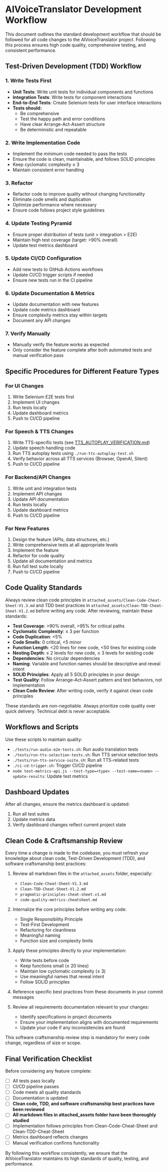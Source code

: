 # AIVoiceTranslator Development Workflow

This document outlines the standard development workflow that should be followed for all code changes to the AIVoiceTranslator project. Following this process ensures high code quality, comprehensive testing, and consistent performance.

## Test-Driven Development (TDD) Workflow

### 1. Write Tests First

- **Unit Tests**: Write unit tests for individual components and functions
- **Integration Tests**: Write tests for component interactions
- **End-to-End Tests**: Create Selenium tests for user interface interactions
- **Tests should:**
  - Be comprehensive
  - Test the happy path and error conditions
  - Have clear Arrange-Act-Assert structure
  - Be deterministic and repeatable

### 2. Write Implementation Code

- Implement the minimum code needed to pass the tests
- Ensure the code is clean, maintainable, and follows SOLID principles
- Keep cyclomatic complexity ≤ 3
- Maintain consistent error handling

### 3. Refactor

- Refactor code to improve quality without changing functionality
- Eliminate code smells and duplication
- Optimize performance where necessary
- Ensure code follows project style guidelines

### 4. Update Testing Pyramid

- Ensure proper distribution of tests (unit > integration > E2E)
- Maintain high test coverage (target: >90% overall)
- Update test metrics dashboard

### 5. Update CI/CD Configuration

- Add new tests to GitHub Actions workflows
- Update CI/CD trigger scripts if needed
- Ensure new tests run in the CI pipeline

### 6. Update Documentation & Metrics

- Update documentation with new features
- Update code metrics dashboard
- Ensure complexity metrics stay within targets
- Document any API changes

### 7. Verify Manually

- Manually verify the feature works as expected
- Only consider the feature complete after both automated tests and manual verification pass

## Specific Procedures for Different Feature Types

### For UI Changes

1. Write Selenium E2E tests first
2. Implement UI changes
3. Run tests locally
4. Update dashboard metrics
5. Push to CI/CD pipeline

### For Speech & TTS Changes

1. Write TTS-specific tests (see [TTS_AUTOPLAY_VERIFICATION.md](TTS_AUTOPLAY_VERIFICATION.md))
2. Update speech handling code
3. Run TTS autoplay tests using `./run-tts-autoplay-test.sh`
4. Verify behavior across all TTS services (Browser, OpenAI, Silent)
5. Push to CI/CD pipeline

### For Backend/API Changes

1. Write unit and integration tests
2. Implement API changes
3. Update API documentation
4. Run tests locally
5. Update dashboard metrics
6. Push to CI/CD pipeline

### For New Features

1. Design the feature (APIs, data structures, etc.)
2. Write comprehensive tests at all appropriate levels
3. Implement the feature
4. Refactor for code quality
5. Update all documentation and metrics
6. Run full test suite locally
7. Push to CI/CD pipeline

## Code Quality Standards

Always review clean code principles in `attached_assets/Clean-Code-Cheat-Sheet-V1.3.md` and TDD best practices in `attached_assets/Clean-TDD-Cheat-Sheet-V1.2.md` before writing any code. After reviewing, maintain these standards:

- **Test Coverage**: >90% overall, >95% for critical paths
- **Cyclomatic Complexity**: ≤ 3 per function
- **Code Duplication**: <5%
- **Code Smells**: 0 critical, <5 minor
- **Function Length**: <20 lines for new code, <50 lines for existing code
- **Nesting Depth**: ≤ 2 levels for new code, ≤ 3 levels for existing code
- **Dependencies**: No circular dependencies
- **Naming**: Variable and function names should be descriptive and reveal intent
- **SOLID Principles**: Apply all 5 SOLID principles in your design
- **Test Quality**: Follow Arrange-Act-Assert pattern and test behaviors, not implementation
- **Clean Code Review**: After writing code, verify it against clean code principles

These standards are non-negotiable. Always prioritize code quality over quick delivery. Technical debt is never acceptable.

## Workflows and Scripts

Use these scripts to maintain quality:

- `./tests/run-audio-e2e-tests.sh`: Run audio translation tests
- `./tests/run-tts-selection-tests.sh`: Run TTS service selection tests
- `./tests/run-tts-service-suite.sh`: Run all TTS-related tests
- `./ci-cd-trigger.sh`: Trigger CI/CD pipeline
- `node test-metrics-api.js --test-type=<type> --test-name=<name> --update-results`: Update test metrics

## Dashboard Updates

After all changes, ensure the metrics dashboard is updated:

1. Run all test suites
2. Update metrics data
3. Verify dashboard changes reflect current project state

## Clean Code & Craftsmanship Review

Every time a change is made to the codebase, you must refresh your knowledge about clean code, Test-Driven Development (TDD), and software craftsmanship best practices:

1. Review all markdown files in the `attached_assets` folder, especially:
   - `Clean-Code-Cheat-Sheet-V1.3.md`
   - `Clean-TDD-Cheat-Sheet-V1.2.md`
   - `pragmatic-principles-cheat-sheet.v1.md`
   - `code-quality-metrics-cheatsheet.md`

2. Internalize the core principles before writing any code:
   - Single Responsibility Principle
   - Test-First Development
   - Refactoring for cleanliness
   - Meaningful naming
   - Function size and complexity limits

3. Apply these principles directly to your implementation:
   - Write tests before code
   - Keep functions small (≤ 20 lines)
   - Maintain low cyclomatic complexity (≤ 3)
   - Use meaningful names that reveal intent
   - Follow SOLID principles

4. Reference specific best practices from these documents in your commit messages

5. Review all requirements documentation relevant to your changes:
   - Identify specifications in project documents
   - Ensure your implementation aligns with documented requirements
   - Update your code if any inconsistencies are found

This software craftsmanship review step is mandatory for every code change, regardless of size or scope.

## Final Verification Checklist

Before considering any feature complete:

- [ ] All tests pass locally
- [ ] CI/CD pipeline passes
- [ ] Code meets all quality standards
- [ ] Documentation is updated
- [ ] **Clean code, TDD, and software craftsmanship best practices have been reviewed**
- [ ] **All markdown files in attached_assets folder have been thoroughly studied**
- [ ] Implementation follows principles from Clean-Code-Cheat-Sheet and Clean-TDD-Cheat-Sheet
- [ ] Metrics dashboard reflects changes
- [ ] Manual verification confirms functionality

By following this workflow consistently, we ensure that the AIVoiceTranslator maintains its high standards of quality, testing, and performance.